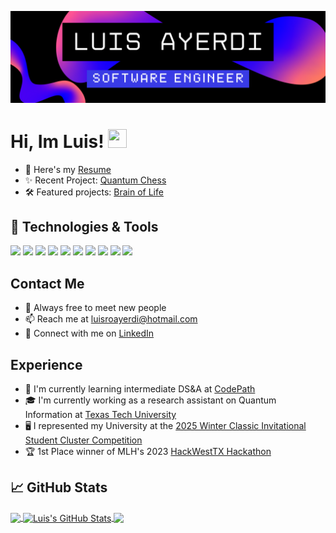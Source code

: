 <!-- More info, tips and tricks for making GitHub Profile README can be found in my article at https://towardsdatascience.com/build-a-stunning-readme-for-your-github-profile-9b80434fe5d7 -->

![Header](https://github.com/luisroayerdi/luisroayerdi/blob/main/spirit%20night.png "Header")

# Hi, Im Luis! <img src="https://raw.githubusercontent.com/MartinHeinz/MartinHeinz/master/wave.gif" width="30px" height="30px" />
- 📝 Here's my [Resume](file:///Users/luisroayerdi/Downloads/Luis%20Ayerdi-Morales%20ICP%20Resume.pdf)
- ✨ Recent Project: [Quantum Chess](https://github.com/luisroayerdi/QuantumChess)
- 🛠️ Featured projects: [Brain of Life](https://github.com/luisroayerdi/QuantumChess](https://github.com/danolongo/hackwesTX2024))

## 🔧 Technologies & Tools
![](https://img.shields.io/badge/OS-Linux-informational?style=flat&logo=linux&logoColor=white&color=blue)
![](https://img.shields.io/badge/Code-Python-informational?style=flat&logo=python&logoColor=white&color=blue)
![](https://img.shields.io/badge/Framework-TensorFlow-informational?style=flat&logo=tensorflow&logoColor=white&color=blue)
![](https://img.shields.io/badge/VersionControl-Git-informational?style=flat&logo=git&logoColor=white&color=blue)
![](https://img.shields.io/badge/ParallelComputing-MPI-informational?style=flat&color=blue)
![](https://img.shields.io/badge/ParallelComputing-OpenMP-informational?style=flat&color=blue)
![](https://img.shields.io/badge/Code-C-informational?style=flat&logo=c&logoColor=white&color=blue)
![](https://img.shields.io/badge/Code-C++-informational?style=flat&logo=c%2B%2B&logoColor=white&color=blue)
![](https://img.shields.io/badge/Code-Java-informational?style=flat&logo=java&logoColor=white&color=blue)
![](https://img.shields.io/badge/Code-JavaScript-informational?style=flat&logo=javascript&logoColor=blue)

## Contact Me
- 🤝 Always free to meet new people   
- 📫 Reach me at luisroayerdi@hotmail.com
- 🔗 Connect with me on [LinkedIn](https://www.linkedin.com/in/luisroayerdi/)

## Experience
- 🤖 I'm currently learning intermediate DS&A at [CodePath](https://www.codepath.org/about)
- 🎓 I'm currently working as a research assistant on Quantum Information at [Texas Tech University](https://www.depts.ttu.edu/cs/undergrad/)
- 🖥️ I represented my University at the [2025 Winter Classic Invitational Student Cluster Competition](https://www.theodinproject.com)
- 🏆 1st Place winner of MLH's 2023 [HackWestTX Hackathon](https://ttuhackwestx.devpost.com/)

## &#x1f4c8; GitHub Stats

<a href="https://github.com/luisroayerdi/">
  <img align="center" src="https://github-readme-stats.vercel.app/api/top-langs/?username=luisroayerdi&hide=java,html,tex&title_color=ffffff&text_color=c9cacc&icon_color=2bbc8a&bg_color=1d1f21&langs_count=3" />
</a>
<a href="https://github.com/luisroayerdi/luisroayerdi">
  <img align="center" src="https://github-readme-stats.vercel.app/api?username=luisroayerdi&show_icons=true&line_height=27&count_private=true&title_color=ffffff&text_color=c9cacc&icon_color=2bbc8a&bg_color=1d1f21" alt="Luis's GitHub Stats" />
</a>

<a href="https://github.com/luisroayerdi/QuantumChess">
  <img align="center" src="https://github-readme-stats.vercel.app/api/pin/?username=luisroayerdi&repo=QuantumChess&title_color=ffffff&text_color=c9cacc&icon_color=2bbc8a&bg_color=1d1f21" />
</a>
 

<!-- links to social media icons -->

